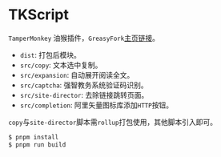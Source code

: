 # TKScript

`TamperMonkey` 油猴插件，`GreasyFork`[主页链接](https://greasyfork.org/zh-CN/users/584991-windrunnermax)。

* `dist`: 打包后模块。
* `src/copy`: 文本选中复制。
* `src/expansion`: 自动展开阅读全文。
* `src/captcha`: 强智教务系统验证码识别。
* `src/site-director`: 去除链接跳转页面。
* `src/completion`: 阿里矢量图标库添加`HTTP`按钮。

`copy`与`site-director`脚本需`rollup`打包使用，其他脚本引入即可。

```bash
$ pnpm install
$ pnpm run build
```